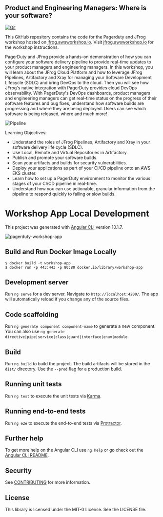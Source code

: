 ## Product and Engineering Managers: Where is your software?

[![Git](https://app.soluble.cloud/api/v1/public/badges/d502f84e-d6af-4ae5-a036-bcfde9c01390.svg?orgId=604336610407)](https://app.soluble.cloud/repos/details/github.com/jefferyfry/pagerduty-workshop?orgId=604336610407)  

This GitHub repository contains the code for the Pagerduty and JFrog workshop hosted on [jfrog.awsworkshop.io](http://jfrog.awsworkshop.io). Visit [jfrog.awsworkshop.io](http://jfrog.awsworkshop.io) for the workshop instructions.

PagerDuty and JFrog provide a hands-on demonstration of how you can configure your software delivery pipeline to provide real-time updates to your product managers and engineering managers. In this workshop, you will learn about the JFrog Cloud Platform and how to leverage JFrog Pipelines, Artifactory and Xray for managing your Software Development Lifecycle (SDLC) and bring DevOps to the cloud. Then you will see how JFrog's native integration with PagerDuty provides cloud DevOps observability. With PagerDuty's DevOps dashboards, product managers and engineering managers can get real-time status on the progress of their software features and bug fixes, understand how software builds are progressing and where they are being deployed. Users can see which software is being released, where and much more!

![Pipeline](https://user-images.githubusercontent.com/6440106/127360109-1da5a406-385b-4aa6-ac95-586cd3ed163b.png)

Learning Objectives:
- Understand the roles of JFrog Pipelines, Artifactory and Xray in your software delivery life cycle (SDLC).
- Use Local, Remote and Virtual Repositories in Artifactory.
- Publish and promote your software builds.
- Scan your artifacts and builds for security vulnerabilities.
- Deploy your applications as part of your CI/CD pipeline onto an AWS EKS cluster.
- Learn how to set up a PagerDuty environment to monitor the various stages of your CI/CD pipeline in real-time.
- Understand how you can use actionable, granular information from the pipeline to respond quickly to failing or slow builds.

# Workshop App Local Development

This project was generated with [Angular CLI](https://github.com/angular/angular-cli) version 10.1.7.

![pagerduty-workshop-app](https://user-images.githubusercontent.com/6440106/127370735-141fe099-e669-46b5-8bd0-a81835058bb2.png)

## Build and Run Docker Image Locally

```
$ docker build -t workshop-app . 
$ docker run -p 443:443 -p 80:80 docker.io/library/workshop-app
```

## Development server

Run `ng serve` for a dev server. Navigate to `http://localhost:4200/`. The app will automatically reload if you change any of the source files.

## Code scaffolding

Run `ng generate component component-name` to generate a new component. You can also use `ng generate directive|pipe|service|class|guard|interface|enum|module`.

## Build

Run `ng build` to build the project. The build artifacts will be stored in the `dist/` directory. Use the `--prod` flag for a production build.

## Running unit tests

Run `ng test` to execute the unit tests via [Karma](https://karma-runner.github.io).

## Running end-to-end tests

Run `ng e2e` to execute the end-to-end tests via [Protractor](http://www.protractortest.org/).

## Further help

To get more help on the Angular CLI use `ng help` or go check out the [Angular CLI README](https://github.com/angular/angular-cli/blob/master/README.md).

## Security

See [CONTRIBUTING](CONTRIBUTING.md#security-issue-notifications) for more information.

## License

This library is licensed under the MIT-0 License. See the LICENSE file.

